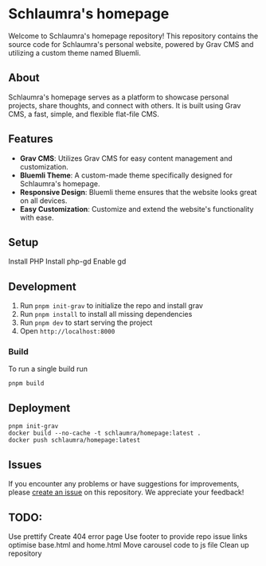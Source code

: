 # Schlaumra's homepage

Welcome to Schlaumra's homepage repository! This repository contains the source code for Schlaumra's personal website, powered by Grav CMS and utilizing a custom theme named Bluemli.

## About

Schlaumra's homepage serves as a platform to showcase personal projects, share thoughts, and connect with others. It is built using Grav CMS, a fast, simple, and flexible flat-file CMS.

## Features

- **Grav CMS**: Utilizes Grav CMS for easy content management and customization.
- **Bluemli Theme**: A custom-made theme specifically designed for Schlaumra's homepage.
- **Responsive Design**: Bluemli theme ensures that the website looks great on all devices.
- **Easy Customization**: Customize and extend the website's functionality with ease.

## Setup

Install PHP
Install php-gd
Enable gd

## Development

1. Run `pnpm init-grav` to initialize the repo and install grav
2. Run `pnpm install` to install all missing dependencies
3. Run `pnpm dev` to start serving the project
4. Open `http://localhost:8000`

### Build

To run a single build run
```
pnpm build
```

## Deployment

```
pnpm init-grav
docker build --no-cache -t schlaumra/homepage:latest .
docker push schlaumra/homepage:latest
```

## Issues

If you encounter any problems or have suggestions for improvements, please [create an issue](../../issues) on this repository. We appreciate your feedback!


## TODO:
Use prettify
Create 404 error page
Use footer to provide repo issue links
optimise base.html and home.html
Move carousel code to js file
Clean up repository